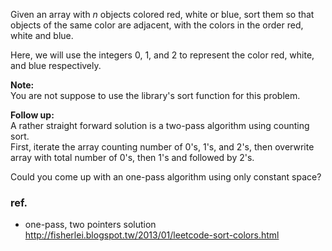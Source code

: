 <div>
<p>
Given an array with <i>n</i> objects colored red, white or blue, sort them so that objects of the same color are adjacent, with the colors in the order red, white and blue.
</p>

<p>
Here, we will use the integers 0, 1, and 2 to represent the color red, white, and blue respectively.
</p>

<p>
<b>Note:</b><br>
You are not suppose to use the library's sort function for this problem.
</p>


<div>
<p><b>Follow up:</b><br>
A rather straight forward solution is a two-pass algorithm using counting sort.<br>
First, iterate the array counting number of 0's, 1's, and 2's, then overwrite array with total number of 0's, then 1's and followed by 2's.</p>
<p>Could you come up with an one-pass algorithm using only constant space?<br>
</p>
</div>
</div>

### ref.
- one-pass, two pointers solution http://fisherlei.blogspot.tw/2013/01/leetcode-sort-colors.html
